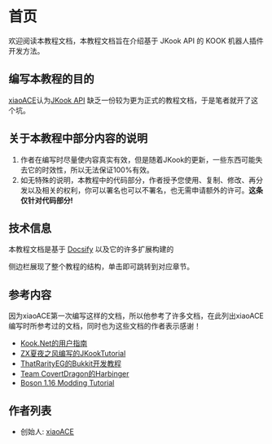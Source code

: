 # 首页

欢迎阅读本教程文档，本教程文档旨在介绍基于 JKook API 的 KOOK 机器人插件开发方法。

## 编写本教程的目的

[xiaoACE](https://github.com/xiaoACE6716)认为[JKook API](https://github.com/SNWCreations/JKook) 缺乏一份较为更为正式的教程文档，于是笔者就开了这个坑。 

## 关于本教程中部分内容的说明

1. 作者在编写时尽量使内容真实有效，但是随着JKook的更新，一些东西可能失去它的时效性，所以无法保证100%有效。
2. 如无特殊的说明，本教程中的代码部分，作者授予您使用、复制、修改、再分发以及相关的权利，你可以署名也可以不署名，也无需申请额外的许可。**这条仅针对代码部分!**

## 技术信息

本教程文档是基于 [Docsify](https://docsify.js.org/#/zh-cn/) 以及它的许多扩展构建的

侧边栏展现了整个教程的结构，单击即可跳转到对应章节。

## 参考内容

因为xiaoACE第一次编写这样的文档，所以他参考了许多文档，在此列出xiaoACE编写时所参考过的文档，同时也为这些文档的作者表示感谢！

- [Kook.Net的用户指南](https://kooknet.dev/guides/introduction/intro.html)  
- [ZX夏夜之风编写的JKookTutorial](https://github.com/SNWCreations/JKookTutorial)
- [ThatRarityEG的Bukkit开发教程](https://plugindiary.pvpin.org/Volume0/Preface_Original.html)  
- [Team CovertDragon的Harbinger](https://harbinger.covertdragon.team/)
- [Boson 1.16 Modding Tutorial](https://boson.v2mcdev.com/)

## 作者列表

- 创始人: [xiaoACE](https://github.com/xiaoACE6716)